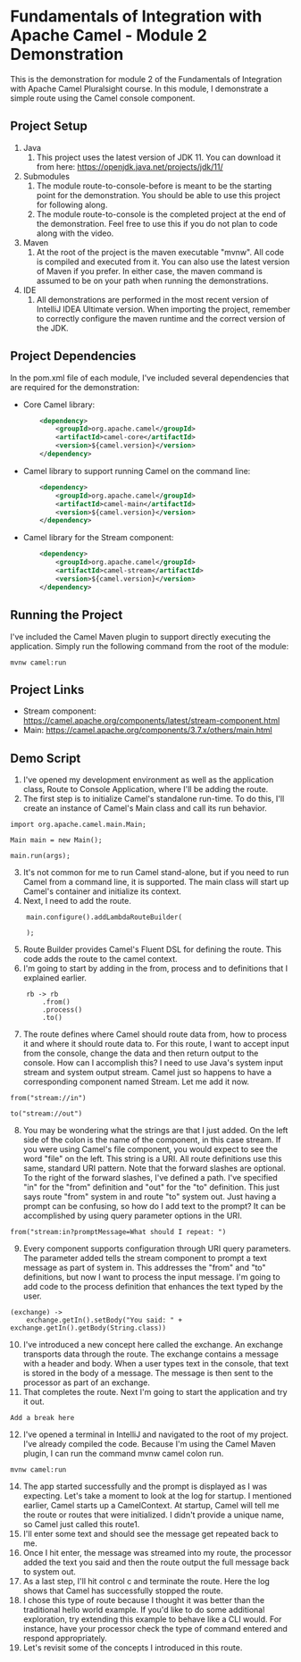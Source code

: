 # Fundamentals of Integration with Apache Camel - Module 2 Demonstration

This is the demonstration for module 2 of the Fundamentals of Integration with Apache Camel Pluralsight course. In this module, I demonstrate a simple route using the Camel console component.

## Project Setup

1. Java
    1. This project uses the latest version of JDK 11. You can download it from here: https://openjdk.java.net/projects/jdk/11/
2. Submodules
    1. The module route-to-console-before is meant to be the starting point for the demonstration. You should be able to use this project for following along.
    2. The module route-to-console is the completed project at the end of the demonstration. Feel free to use this if you do not plan to code along with the video.
3. Maven
    1. At the root of the project is the maven executable "mvnw". All code is compiled and executed from it. You can also use the latest version of Maven if you prefer. In either case, the maven command is assumed to be on your path when running the demonstrations.
4. IDE
    1. All demonstrations are performed in the most recent version of IntelliJ IDEA Ultimate version. When importing the project, remember to correctly configure the maven runtime and the correct version of the JDK.  

## Project Dependencies

In the pom.xml file of each module, I've included several dependencies that are required for the demonstration:

* Core Camel library:
    ```xml
        <dependency>
            <groupId>org.apache.camel</groupId>
            <artifactId>camel-core</artifactId>
            <version>${camel.version}</version>
        </dependency>
    ```
* Camel library to support running Camel on the command line:
    ```xml
        <dependency>
            <groupId>org.apache.camel</groupId>
            <artifactId>camel-main</artifactId>
            <version>${camel.version}</version>
        </dependency>
    ```
* Camel library for the Stream component:
    ```xml
        <dependency>
            <groupId>org.apache.camel</groupId>
            <artifactId>camel-stream</artifactId>
            <version>${camel.version}</version>
        </dependency>
    ```

## Running the Project

I've included the Camel Maven plugin to support directly executing the application. Simply run the following command from the root of the module:

```
mvnw camel:run
```

## Project Links

* Stream component: https://camel.apache.org/components/latest/stream-component.html
* Main: https://camel.apache.org/components/3.7.x/others/main.html

## Demo Script

1. I've opened my development environment as well as the application class, Route to Console Application, where I'll be adding the route.  
2. The first step is to initialize Camel's standalone run-time. To do this, I'll create an instance of Camel's Main class and call its run behavior.
```
import org.apache.camel.main.Main;

Main main = new Main();

main.run(args);
```
3. It's not common for me to run Camel stand-alone, but if you need to run Camel from a command line, it is supported. The main class will start up Camel's container and initialize its context.
4. Next, I need to add the route.  
```
    main.configure().addLambdaRouteBuilder(

    );
```
5. Route Builder provides Camel's Fluent DSL for defining the route. This code adds the route to the camel context.
6. I'm going to start by adding in the from, process and to definitions that I explained earlier.
```
    rb -> rb
        .from()
        .process()
        .to()        
```
7. The route defines where Camel should route data from, how to process it and where it should route data to. For this route, I want to accept input from the console, change the data and then return output to the console. How can I accomplish this? I need to use Java's system input stream and system output stream. Camel just so happens to have a corresponding component named Stream. Let me add it now.
```
from("stream://in")

to("stream://out")
```
8. You may be wondering what the strings are that I just added. On the left side of the colon is the name of the component, in this case stream. If you were using Camel's file component, you would expect to see the word "file" on the left. This string is a URI. All route definitions use this same, standard URI pattern. Note that the forward slashes are optional. To the right of the forward slashes, I've defined a path. I've specified "in" for the "from" definition and "out" for the "to" definition. This just says route "from" system in and route "to" system out. Just having a prompt can be confusing, so how do I add text to the prompt? It can be accomplished by using query parameter options in the URI.
```
from("stream:in?promptMessage=What should I repeat: ")
```
9. Every component supports configuration through URI query parameters. The parameter added tells the stream component to prompt a text message as part of system in. This addresses the "from" and "to" definitions, but now I want to process the input message. I'm going to add code to the process definition that enhances the text typed by the user.
```
(exchange) ->
    exchange.getIn().setBody("You said: " + exchange.getIn().getBody(String.class))
```
10. I've introduced a new concept here called the exchange. An exchange transports data through the route. The exchange contains a message with a header and body. When a user types text in the console, that text is stored in the body of a message. The message is then sent to the processor as part of an exchange.
11. That completes the route. Next I'm going to start the application and try it out.
```
Add a break here
```
12. I've opened a terminal in IntelliJ and navigated to the root of my project. I've already compiled the code. Because I'm using the Camel Maven plugin, I can run the command mvnw camel colon run.
```
mvnw camel:run
```
14. The app started successfully and the prompt is displayed as I was expecting. Let's take a moment to look at the log for startup. I mentioned earlier, Camel starts up a CamelContext. At startup, Camel will tell me the route or routes that were initialized. I didn't provide a unique name, so Camel just called this route1.
15. I'll enter some text and should see the message get repeated back to me.
16. Once I hit enter, the message was streamed into my route, the processor added the text you said and then the route output the full message back to system out.
17. As a last step, I'll hit control c and terminate the route. Here the log shows that Camel has successfully stopped the route.  
18. I chose this type of route because I thought it was better than the traditional hello world example. If you'd like to do some additional exploration, try extending this example to behave like a CLI would. For instance, have your processor check the type of command entered and respond appropriately.
19. Let's revisit some of the concepts I introduced in this route.
